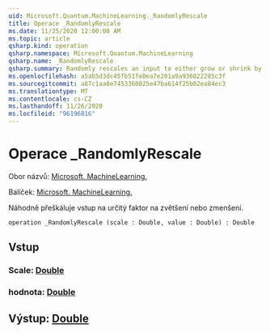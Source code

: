 ```yaml
---
uid: Microsoft.Quantum.MachineLearning._RandomlyRescale
title: Operace _RandomlyRescale
ms.date: 11/25/2020 12:00:00 AM
ms.topic: article
qsharp.kind: operation
qsharp.namespace: Microsoft.Quantum.MachineLearning
qsharp.name: _RandomlyRescale
qsharp.summary: Randomly rescales an input to either grow or shrink by a given factor.
ms.openlocfilehash: a5ab5d3dc45fb51fe0ea7e201a9a936822285c3f
ms.sourcegitcommit: a87c1aa8e7453360025e47ba614f25b02ea84ec3
ms.translationtype: MT
ms.contentlocale: cs-CZ
ms.lasthandoff: 11/26/2020
ms.locfileid: "96196816"
---
```

# <a name="_randomlyrescale-operation"></a>Operace _RandomlyRescale

Obor názvů: [Microsoft. MachineLearning.](xref:Microsoft.Quantum.MachineLearning)

Balíček: [Microsoft. MachineLearning.](https://nuget.org/packages/Microsoft.Quantum.MachineLearning)


Náhodně přeškáluje vstup na určitý faktor na zvětšení nebo zmenšení.

```qsharp
operation _RandomlyRescale (scale : Double, value : Double) : Double
```


## <a name="input"></a>Vstup

### <a name="scale--double"></a>Scale: [Double](xref:microsoft.quantum.lang-ref.double)




### <a name="value--double"></a>hodnota: [Double](xref:microsoft.quantum.lang-ref.double)





## <a name="output--double"></a>Výstup: [Double](xref:microsoft.quantum.lang-ref.double)

